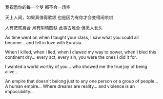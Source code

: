 我祝愿你的每一个梦
都不会一场空

天上人间，如果真值得歌颂
也是因为有你才会变得闹哄哄

人有悲欢离合
月有阴晴圆缺
此事古难全
但愿人长久

As time went on when I taught your class, 
I saw what you could all become...
and fell in love with Eurasia. 

When I killed,
when I lied,
when I clawed my way to power,
when I bled this continent dry...
every act, every sin,
you were the ones I did it for. 

I wanted a world worthy of you... 
who showed me the true joy of being alive...

An empire that doesn't belong just to any one person or a group of people...
A human empire... 
Where dreams are reality...
and violence is an impossibility... 
